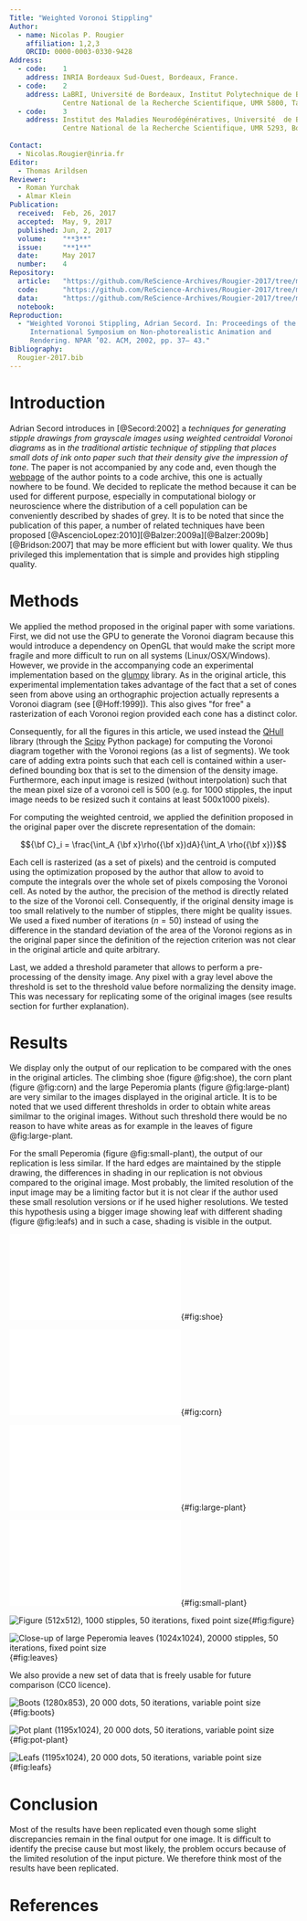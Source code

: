 ```yaml
---
Title: "Weighted Voronoi Stippling"
Author:
  - name: Nicolas P. Rougier
    affiliation: 1,2,3
    ORCID: 0000-0003-0330-9428
Address:
  - code:    1
    address: INRIA Bordeaux Sud-Ouest, Bordeaux, France.
  - code:    2
    address: LaBRI, Université de Bordeaux, Institut Polytechnique de Bordeaux,
             Centre National de la Recherche Scientifique, UMR 5800, Talence, France.
  - code:    3
    address: Institut des Maladies Neurodégénératives, Université  de Bordeaux,
             Centre National de la Recherche Scientifique, UMR 5293, Bordeaux, France.
    
Contact:
  - Nicolas.Rougier@inria.fr
Editor:
  - Thomas Arildsen
Reviewer:
  - Roman Yurchak
  - Almar Klein
Publication:
  received:  Feb, 26, 2017
  accepted:  May, 9, 2017
  published: Jun, 2, 2017
  volume:    "**3**"
  issue:     "**1**"
  date:      May 2017
  number:    4
Repository:
  article:   "https://github.com/ReScience-Archives/Rougier-2017/tree/master/article"
  code:      "https://github.com/ReScience-Archives/Rougier-2017/tree/master/code"
  data:      "https://github.com/ReScience-Archives/Rougier-2017/tree/master/data"
  notebook:  
Reproduction:
  - "Weighted Voronoi Stippling, Adrian Secord. In: Proceedings of the 2Nd
     International Symposium on Non-photorealistic Animation and
     Rendering. NPAR ’02. ACM, 2002, pp. 37– 43."
Bibliography:
  Rougier-2017.bib
---
```


# Introduction

Adrian Secord introduces in [@Secord:2002] a *techniques for generating stipple
drawings from grayscale images using weighted centroidal Voronoi diagrams* as
in *the traditional artistic technique of stippling that places small dots of
ink onto paper such that their density give the impression of tone*. The paper
is not accompanied by any code and, even though
the [webpage](http://www.mrl.nyu.edu/~ajsecord/stipples.html) of the author
points to a code archive, this one is actually nowhere to be found. We decided
to replicate the method because it can be used for different purpose, especially
in computational biology or neuroscience where the distribution of a cell
population can be conveniently described by shades of grey. It is to be noted
that since the publication of this paper, a number of related techniques have
been
proposed [@AscencioLopez:2010][@Balzer:2009a][@Balzer:2009b][@Bridson:2007]
that may be more efficient but with lower quality. We thus privileged this
implementation that is simple and provides high stippling quality.

# Methods

We applied the method proposed in the original paper with some variations.
First, we did not use the GPU to generate the Voronoi diagram because this
would introduce a dependency on OpenGL that would make the script more fragile
and more difficult to run on all systems (Linux/OSX/Windows). However, we
provide in the accompanying code an experimental implementation based on
the [glumpy](http://glumpy.github.io) library. As in the original article, this
experimental implementation takes advantage of the fact that a set of cones
seen from above using an orthographic projection actually represents a Voronoi
diagram (see [@Hoff:1999]). This also gives "for free" a rasterization of each
Voronoi region provided each cone has a distinct color.

Consequently, for all the figures in this article, we used instead
the [QHull](http://www.qhull.org) library (through
the [Scipy](https://scipy.github.io) Python package) for computing the Voronoi
diagram together with the Voronoi regions (as a list of segments). We took care
of adding extra points such that each cell is contained within a user-defined
bounding box that is set to the dimension of the density image. Furthermore,
each input image is resized (without interpolation) such that the mean pixel
size of a voronoi cell is 500 (e.g. for 1000 stipples, the input image needs to
be resized such it contains at least 500x1000 pixels).

For computing the weighted centroid, we applied the definition proposed in the
original paper over the discrete representation of the domain:

$${\bf C}_i = \frac{\int_A {\bf x}\rho({\bf x})dA}{\int_A \rho({\bf x})}$$

Each cell is rasterized (as a set of pixels) and the centroid is computed using
the optimization proposed by the author that allow to avoid to compute the
integrals over the whole set of pixels composing the Voronoi cell. As noted by
the author, the precision of the method is directly related to the size of the
Voronoi cell. Consequently, if the original density image is too small
relatively to the number of stipples, there might be quality issues. We used a
fixed number of iterations ($n=50$) instead of using the difference in the
standard deviation of the area of the Voronoi regions as in the original paper
since the definition of the rejection criterion was not clear in the original
article and quite arbitrary.

Last, we added a threshold parameter that allows to perform a pre-processing of
the density image. Any pixel with a gray level above the threshold is set to the
threshold value before normalizing the density image. This was necessary for
replicating some of the original images (see results section for further
explanation).

# Results

We display only the output of our replication to be compared with the ones in
the original articles. The climbing shoe (figure @fig:shoe), the corn plant
(figure @fig:corn) and the large Peperomia plants (figure @fig:large-plant) are
very similar to the images displayed in the original article. It is to be noted
that we used different thresholds in order to obtain white areas similmar to
the original images. Without such threshold there would be no reason to have
white areas as for example in the leaves of figure @fig:large-plant.

For the small Peperomia (figure @fig:small-plant), the output of our
replication is less similar. If the hard edges are maintained by the stipple
drawing, the differences in shading in our replication is not obvious compared
to the original image. Most probably, the limited resolution of the input image
may be a limiting factor but it is not clear if the author used these small
resolution versions or if he used higher resolutions. We tested this hypothesis
using a bigger image showing leaf with different shading (figure @fig:leafs)
and in such a case, shading is visible in the output.



![Climbing shoe (1300x1300), 5 000 dots, 50 iterations, fixed point size](./shoe_1300x1300_org-stipple.pdf){#fig:shoe}

![Corn plant (991x934), 20 000 dots, 50 iterations, fixed point size](./plant4h-stipple.pdf){#fig:corn}

![Large Peperomia plant (700x700), 20 000 dots, 50 iterations, fixed point size](./plant5_700x700-stipple.pdf){#fig:large-plant}

![Small Peperomia plant (400x400), 20 000 dots, 50 iterations, fixed point size](./plant2_400x400-stipple.pdf){#fig:small-plant}

![Figure (512x512), 1000 stipples, 50 iterations, fixed point size](./figure-montage.png){#fig:figure}

![Close-up of large Peperomia leaves (1024x1024), 20000 stipples, 50 iterations, fixed point size](./leaves-montage.png){#fig:leaves}


We also provide a new set of data that is freely usable for future comparison
(CC0 licence).

![Boots (1280x853), 20 000 dots, 50 iterations, variable point size](./boots-montage.png){#fig:boots}

![Pot plant (1195x1024), 20 000 dots, 50 iterations, variable point size](./pot-plant-montage.png){#fig:pot-plant}

![Leafs (1195x1024), 20 000 dots, 50 iterations, variable point size](./leafs-montage.png){#fig:leafs}


# Conclusion

Most of the results have been replicated even though some slight discrepancies
remain in the final output for one image. It is difficult to identify the
precise cause but most likely, the problem occurs because of the limited
resolution of the input picture. We therefore think most of the results have
been replicated.

# References
